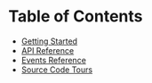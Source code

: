 # Table of Contents
* [Getting Started](docs/getting-started.md)
* [API Reference](docs/api-reference.md)
* [Events Reference](docs/events-reference.md)
* [Source Code Tours](docs/code-tours.md)
